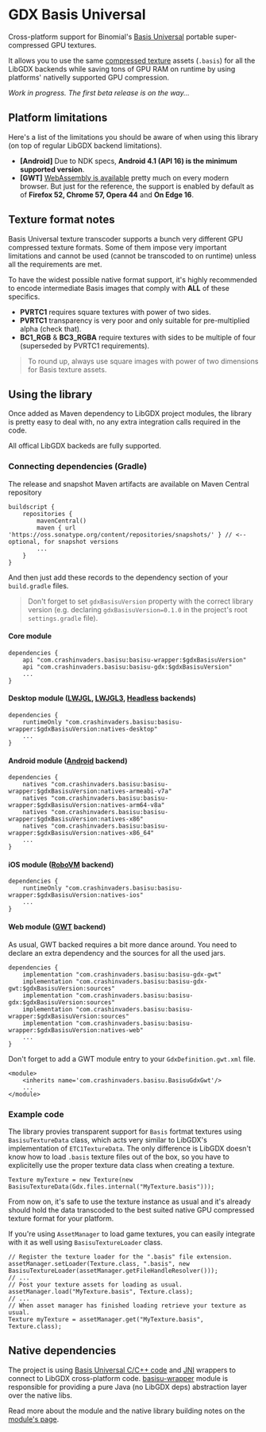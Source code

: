 # GDX Basis Universal

Cross-platform support for Binomial's [Basis Universal](https://github.com/BinomialLLC/basis_universal) portable super-compressed GPU textures.

It allows you to use the same [compressed texture](https://en.wikipedia.org/wiki/Texture_compression) assets (`.basis`) for all the LibGDX backends while saving tons of GPU RAM on runtime by using platforms' nativelly supported GPU compression.

_Work in progress. The first beta release is on the way..._

## Platform limitations

Here's a list of the limitations you should be aware of when using this library (on top of regular LibGDX backend limitations).

- __[Android]__ Due to NDK specs, __Android 4.1 (API 16) is the minimum supported version__.
- __[GWT]__ [WebAssembly is available](https://caniuse.com/wasm) pretty much on every modern browser. But just for the reference, the support is enabled by default as of __Firefox 52, Chrome 57, Opera 44__ and __On Edge 16__.

## Texture format notes

Basis Universal texture transcoder supports a bunch very different GPU compressed texture formats.
Some of them impose very important limitations and cannot be used (cannot be transcoded to on runtime) unless all the requirements are met.

To have the widest possible native format support, it's highly recommended to encode intermediate Basis images that comply with __ALL__ of these specifics.

- __PVRTC1__ requires square textures with power of two sides.
- __PVRTC1__ transparency is very poor and only suitable for pre-multiplied alpha (check that).
- __BC1_RGB__ & __BC3_RGBA__ require textures with sides to be multiple of four (superseded by PVRTC1 requirements).

> To round up, always use square images with power of two dimensions for Basis texture assets.

## Using the library

Once added as Maven dependency to LibGDX project modules, the library is pretty easy to deal with, no any extra integration calls required in the code.

All offical LibGDX backeds are fully supported.

### Connecting dependencies (Gradle)

The release and snapshot Maven artifacts are available on Maven Central repository
```
buildscript {
    repositories {
        mavenCentral()
        maven { url 'https://oss.sonatype.org/content/repositories/snapshots/' } // <-- optional, for snapshot versions
        ...
    }
}
```

And then just add these records to the dependency section of your `build.gradle` files. 

> Don't forget to set `gdxBasisuVersion` property with the correct library version 
(e.g. declaring `gdxBasisuVersion=0.1.0` in the project's root `settings.gradle` file).

#### Core module
```
dependencies {
    api "com.crashinvaders.basisu:basisu-wrapper:$gdxBasisuVersion"
    api "com.crashinvaders.basisu:basisu-gdx:$gdxBasisuVersion"
    ...
}
```

#### Desktop module ([LWJGL](https://github.com/libgdx/libgdx/tree/master/backends/gdx-backend-lwjgl), [LWJGL3](https://github.com/libgdx/libgdx/tree/master/backends/gdx-backend-lwjgl3), [Headless](https://github.com/libgdx/libgdx/tree/master/backends/gdx-backend-headless) backends)
```
dependencies {
    runtimeOnly "com.crashinvaders.basisu:basisu-wrapper:$gdxBasisuVersion:natives-desktop"
    ...
}
```

#### Android module ([Android](https://github.com/libgdx/libgdx/tree/master/backends/gdx-backend-android) backend)
```
dependencies {
    natives "com.crashinvaders.basisu:basisu-wrapper:$gdxBasisuVersion:natives-armeabi-v7a"
    natives "com.crashinvaders.basisu:basisu-wrapper:$gdxBasisuVersion:natives-arm64-v8a"
    natives "com.crashinvaders.basisu:basisu-wrapper:$gdxBasisuVersion:natives-x86"
    natives "com.crashinvaders.basisu:basisu-wrapper:$gdxBasisuVersion:natives-x86_64"
    ...
}
```

#### iOS module ([RoboVM](https://github.com/libgdx/libgdx/tree/master/backends/gdx-backend-robovm) backend)
```
dependencies {
    runtimeOnly "com.crashinvaders.basisu:basisu-wrapper:$gdxBasisuVersion:natives-ios"
    ...
}
```

#### Web module ([GWT](https://github.com/libgdx/libgdx/tree/master/backends/gdx-backends-gwt) backend)

As usual, GWT backed requires a bit more dance around.
You need to declare an extra dependency and the sources for all the used jars.
```
dependencies {
    implementation "com.crashinvaders.basisu:basisu-gdx-gwt"
    implementation "com.crashinvaders.basisu:basisu-gdx-gwt:$gdxBasisuVersion:sources"
    implementation "com.crashinvaders.basisu:basisu-gdx:$gdxBasisuVersion:sources"
    implementation "com.crashinvaders.basisu:basisu-wrapper:$gdxBasisuVersion:sources"
    implementation "com.crashinvaders.basisu:basisu-wrapper:$gdxBasisuVersion:natives-web"
    ...
}
```

Don't forget to add a GWT module entry to your `GdxDefinition.gwt.xml` file.
```
<module>
    <inherits name='com.crashinvaders.basisu.BasisuGdxGwt'/>
    ...
</module>
```

### Example code

The library provies transparent support for `Basis` fortmat textures using `BasisuTextureData` class, which acts very similar to LibGDX's implementation of `ETC1TextureData`. The only difference is LibGDX doesn't know how to load `.basis` texture files out of the box, so you have to explicitelly use the proper texture data class when creating a texture.

```
Texture myTexture = new Texture(new BasisuTextureData(Gdx.files.internal("MyTexture.basis")));
```

From now on, it's safe to use the texture instance as usual and it's already should hold the data transcoded to the best suited native GPU compressed texture format for your platform.

If you're using `AssetManager` to load game textures, you can easily integrate with it as well using `BasisuTextureLoader` class.

```
// Register the texture loader for the ".basis" file extension.
assetManager.setLoader(Texture.class, ".basis", new BasisuTextureLoader(assetManager.getFileHandleResolver()));
// ...
// Post your texture assets for loading as usual.
assetManager.load("MyTexture.basis", Texture.class);
// ...
// When asset manager has finished loading retrieve your texture as usual.
Texture myTexture = assetManager.get("MyTexture.basis", Texture.class);
```

## Native dependencies

The project is using [Basis Universal C/C++ code](https://github.com/BinomialLLC/basis_universal) and [JNI](https://en.wikipedia.org/wiki/Java_Native_Interface) wrappers to connect to LibGDX cross-platform code. [basisu-wrapper](basisu-wrapper) module is responsible for providing a pure Java (no LibGDX deps) abstraction layer over the native libs.

Read more about the module and the native library building notes on the [module's page](basisu-wrapper).

